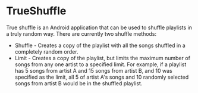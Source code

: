# TrueShuffle

True shuffle is an Android application that can be used to shuffle playlists in a truly random way. There are currently two shuffle methods:
- Shuffle - Creates a copy of the playlist with all the songs shuffled in a completely random order.
- Limit - Creates a copy of the playlist, but limits the maximum number of songs from any one artist to a specified limit. For example, if a playlist has 5 songs from
artist A and 15 songs from artist B, and 10 was specified as the limit, all 5 of artist A's songs and 10 randomly selected songs from artist B would be in the shuffled playlist.
